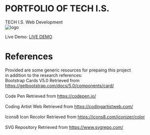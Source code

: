 # PORTFOLIO OF TECH I.S. 

TECH I.S. Web Development<br>
![logo](https://github.com/KLiang0712/ITWEBCLOUDS0712/assets/41204344/8e6cebbf-f151-40ed-9636-e7667cbf0a48)

Live Demo: [LIVE DEMO](https://kl0712-techis.netlify.app/)

# References
Provided are some generic resources for prepaing this project<br>in addition to the research references:<br>
Bootstrap Cards V5.0 Retrieved from https://getbootstrap.com/docs/5.0/components/card/<br><br>
Code Pen Retrieved from https://codepen.io/<br><br>
Coding Artist Web Retrieved from https://codingartistweb.com/<br><br>
Icons8 Icon Recolor Retrieved from https://icons8.com/iconizer/color<br>
<br>
SVG Repository Retrieved from https://www.svgrepo.com/

<!-- # Sample Format --> 
